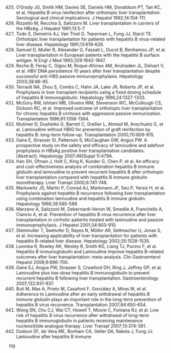 425. O’Grady JG, Smith HM, Davies SE, Daniels HM, Donaldson PT, Tan KC, et al. Hepatitis B virus reinfection after orthotopic liver transplantation. Serological and clinical implications. J Hepatol 1992;14:104-111.
426. Rizzetto M, Recchia S, Salizzoni M. Liver transplantation in carriers of the HBsAg. J Hepatol 1991;13:5-7.
427. Todo S, Demetris AJ, Van Thiel D, Teperman L, Fung JJ, Starzl TE. Orthotopic liver transplantation for patients with hepatitis B virus-related liver disease. Hepatology 1991;13:619-626.
428. Samuel D, Muller R, Alexander G, Fassati L, Ducot B, Benhamou JP, et al. Liver transplantation in European patients with the hepatitis B surface antigen. N Engl J Med 1993;329:1842-1847.
429. Roche B, Feray C, Gigou M, Roque-Afonso AM, Arulnaden JL, Delvart V, et al. HBV DNA persistence 10 years after liver transplantation despite successful anti-HBS passive immunoprophylaxis. Hepatology 2003;38:86-95.
430. Terrault NA, Zhou S, Combs C, Hahn JA, Lake JR, Roberts JP, et al. Prophylaxis in liver transplant recipients using a fixed dosing schedule of hepatitis B immunoglobulin. Hepatology 1996;24:1327-1333.
431. McGory RW, Ishitani MB, Oliveira WM, Stevenson WC, McCullough CS, Dickson RC, et al. Improved outcome of orthotopic liver transplantation for chronic hepatitis B cirrhosis with aggressive passive immunization. Transplantation 1996;61:1358-1364.
432. Mutimer D, Dusheiko G, Barrett C, Grellier L, Ahmed M, Anschuetz G, et al. Lamivudine without HBIG for prevention of graft reinfection by hepatitis B: long-term follow-up. Transplantation 2000;70:809-815.
433. Gane E, Strasser SI, Patterson S, McCaughan GW, Angus PW. A prospective study on the safety and efficacy of lamivudine and adefovir prophylaxis in HBsAg positive liver transplantation candidates. [Abstract]. Hepatology 2007;46(Suppl 1):479A.
434. Han SH, Ofman J, Holt C, King K, Kunder G, Chen P, et al. An efficacy and cost-effectiveness analysis of combination hepatitis B immune globulin and lamivudine to prevent recurrent hepatitis B after orthotopic liver transplantation compared with hepatitis B immune globulin monotherapy. Liver Transpl 2000;6:741-748.
435. Markowitz JS, Martin P, Conrad AJ, Markmann JF, Seu P, Yersiz H, et al. Prophylaxis against hepatitis B recurrence following liver transplantation using combination lamivudine and hepatitis B immune globulin. Hepatology 1998;28:585-589.
436. Marzano A, Salizzoni M, Debernardi-Venon W, Smedile A, Franchello A, Ciancio A, et al. Prevention of hepatitis B virus recurrence after liver transplantation in cirrhotic patients treated with lamivudine and passive immunoprophylaxis. J Hepatol 2001;34:903-910.
437. Steinmuller T, Seehofer D, Rayes N, Müller AR, Settmacher U, Jonas S, et al. Increasing applicability of liver transplantation for patients with hepatitis B-related liver disease. Hepatology 2002;35:1528-1535.
438. Loomba R, Rowley AK, Wesley R, Smith KG, Liang TJ, Pucino F, et al. Hepatitis B immunoglobulin and Lamivudine improve hepatitis B-related outcomes after liver transplantation: meta-analysis. Clin Gastroenterol Hepatol 2008;6:696-700.
439. Gane EJ, Angus PW, Strasser S, Crawford DH, Ring J, Jeffrey GP, et al. Lamivudine plus low-dose hepatitis B immunoglobulin to prevent recurrent hepatitis B following liver transplantation. Gastroenterology 2007;132:931-937.
440. Buti M, Mas A, Prieto M, Casafont F, González A, Miras M, et al. Adherence to Lamivudine after an early withdrawal of hepatitis B immune globulin plays an important role in the long-term prevention of hepatitis B virus recurrence. Transplantation 2007;84:650-654.
441. Wong SN, Chu CJ, Wai CT, Howell T, Moore C, Fontana RJ, et al. Low risk of hepatitis B virus recurrence after withdrawal of long-term hepatitis B immunoglobulin in patients receiving maintenance nucleos(t)ide analogue therapy. Liver Transpl 2007;13:374-381.
442. Dodson SF, de Vera ME, Bonham CA, Geller DA, Rakela J, Fung JJ. Lamivudine after hepatitis B immune

<PAGE>119